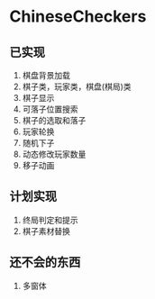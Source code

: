 # ChineseCheckers

## 已实现

1. 棋盘背景加载
2. 棋子类，玩家类，棋盘(棋局)类
3. 棋子显示
4. 可落子位置搜索
5. 棋子的选取和落子
6. 玩家轮换
7. 随机下子
8. 动态修改玩家数量
9. 移子动画

## 计划实现

1. 终局判定和提示
2. 棋子素材替换

## 还不会的东西

1. 多窗体
